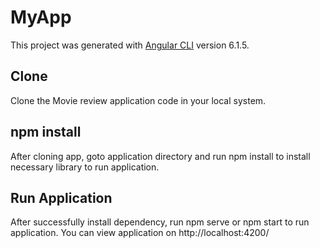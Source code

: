 # MyApp

This project was generated with [Angular CLI](https://github.com/angular/angular-cli) version 6.1.5.

## Clone
Clone the Movie review application code in your local system.

## npm install
After cloning app, goto application directory and run npm install to install necessary library to run application.

## Run Application
After successfully install dependency, run npm serve or npm start to run application. 
You can view application on http://localhost:4200/
